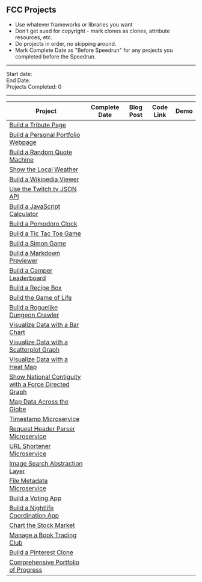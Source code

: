 ## FCC Projects

* Use whatever frameworks or libraries you want
* Don't get sued for copyright - mark clones as clones, attribute resources, etc.
* Do projects in order, no skipping around. 
* Mark Complete Date as "Before Speedrun" for any projects you completed before the Speedrun.


-----

Start date:    
End Date:     
Projects Completed: 0

-----

| Project                                                                                     | Complete Date | Blog Post | Code Link | Demo |
| ------------------------------------------------------------------------------------------- | ------------- | --------- | --------- | ---- |
| [Build a Tribute Page](./fcc/frontend/tribute-page)                                         |               |           |           |      |
| [Build a Personal Portfolio Webpage](./fcc/frontend/portfolio)                              |               |           |           |      |
| [Build a Random Quote Machine](./fcc/frontend/random-quote-machine)                         |               |           |           |      |
| [Show the Local Weather](./fcc/frontend/local-weather)                                      |               |           |           |      |
| [Build a Wikipedia Viewer](./fcc/frontend/wikipedia-viewer)                                 |               |           |           |      |
| [Use the Twitch.tv JSON API](./fcc/frontend/twitch-client)                                  |               |           |           |      |
| [Build a JavaScript Calculator](./fcc/frontend/calculator)                                  |               |           |           |      |
| [Build a Pomodoro Clock](./fcc/frontend/pomodoro-clock)                                     |               |           |           |      |
| [Build a Tic Tac Toe Game](./fcc/frontend/tictactoe-game)                                   |               |           |           |      |
| [Build a Simon Game](./fcc/frontend/simon-game)                                             |               |           |           |      |
| [Build a Markdown Previewer](./fcc/data-vis/markdown-previewer)                             |               |           |           |      |
| [Build a Camper Leaderboard](./fcc/data-vis/camper-leaderboard)                             |               |           |           |      |
| [Build a Recipe Box](./fcc/data-vis/recipe-box)                                             |               |           |           |      |
| [Build the Game of Life](./fcc/data-vis/game-of-life)                                       |               |           |           |      |
| [Build a Roguelike Dungeon Crawler](./fcc/data-vis/dungeon-crawler)                         |               |           |           |      |
| [Visualize Data with a Bar Chart](./fcc/data-vis/bar-chart)                                 |               |           |           |      |
| [Visualize Data with a Scatterplot Graph](./fcc/data-vis/scatterplot-graph)                 |               |           |           |      |
| [Visualize Data with a Heat Map](./fcc/data-vis/heat-map)                                   |               |           |           |      |
| [Show National Contiguity with a Force Directed Graph](./fcc/data-vis/force-directed-graph) |               |           |           |      |
| [Map Data Across the Globe](./fcc/data-vis/data-across-globe)                               |               |           |           |      |
| [Timestamp Microservice](./fcc/backend/api-timestamp)                                       |               |           |           |      |
| [Request Header Parser Microservice](./fcc/backend/api-request-header)                      |               |           |           |      |
| [URL Shortener Microservice](./fcc/backend/api-url-shortener)                               |               |           |           |      |
| [Image Search Abstraction Layer](./fcc/backend/api-image-search)                            |               |           |           |      |
| [File Metadata Microservice](./fcc/backend/api-file-metadata)                               |               |           |           |      |
| [Build a Voting App](./fcc/backend/app-voting)                                              |               |           |           |      |
| [Build a Nightlife Coordination App](./fcc/backend/app-nightlife)                           |               |           |           |      |
| [Chart the Stock Market](./fcc/backend/app-stock-market)                                    |               |           |           |      |
| [Manage a Book Trading Club](./fcc/backend/app-book-trading)                                |               |           |           |      |
| [Build a Pinterest Clone](./fcc/backend/app-pinterest-clone)                                |               |           |           |      |
| [Comprehensive Portfolio of Progress](./fcc/portfolio)                             |               |           |           |      |
